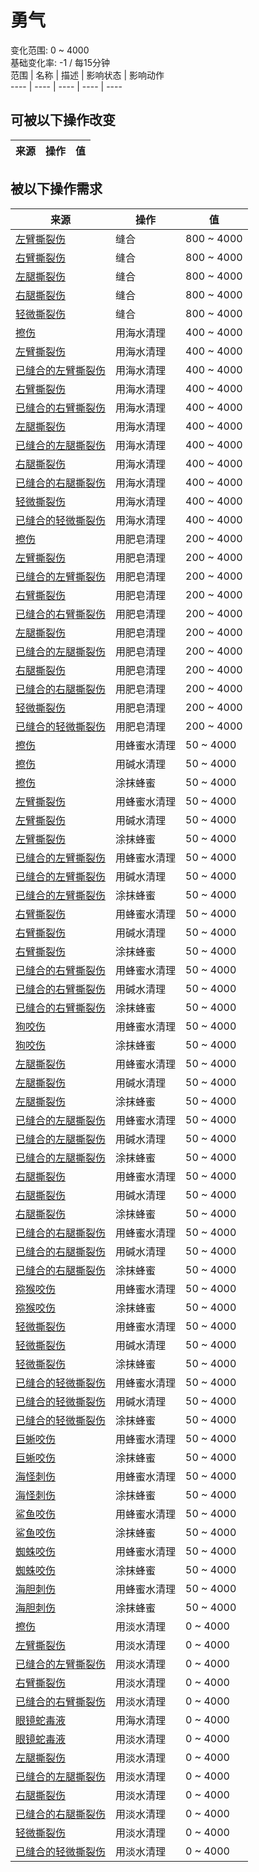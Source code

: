 # 勇气  
变化范围: 0 ~ 4000  
基础变化率: -1 / 每15分钟  
范围  |  名称  |  描述  |  影响状态  |  影响动作  
----  |  ----  |  ----  |  ----  |  ----  
## 可被以下操作改变  
来源  |  操作  |  值  
----  |  ----  |  ----  
## 被以下操作需求  
来源  |  操作  |  值  
----  |  ----  |  ----  
[左臂撕裂伤](W_ArmLacerationL.md)  |  缝合  |  800 ~ 4000  
[右臂撕裂伤](W_ArmLacerationR.md)  |  缝合  |  800 ~ 4000  
[左腿撕裂伤](W_LegLacerationL.md)  |  缝合  |  800 ~ 4000  
[右腿撕裂伤](W_LegLacerationR.md)  |  缝合  |  800 ~ 4000  
[轻微撕裂伤](W_MinorLaceration.md)  |  缝合  |  800 ~ 4000  
[擦伤](W_Abrasion.md)  |  用海水清理  |  400 ~ 4000  
[左臂撕裂伤](W_ArmLacerationL.md)  |  用海水清理  |  400 ~ 4000  
[已缝合的左臂撕裂伤](W_ArmLacerationLStitched.md)  |  用海水清理  |  400 ~ 4000  
[右臂撕裂伤](W_ArmLacerationR.md)  |  用海水清理  |  400 ~ 4000  
[已缝合的右臂撕裂伤](W_ArmLacerationRStitched.md)  |  用海水清理  |  400 ~ 4000  
[左腿撕裂伤](W_LegLacerationL.md)  |  用海水清理  |  400 ~ 4000  
[已缝合的左腿撕裂伤](W_LegLacerationLStitched.md)  |  用海水清理  |  400 ~ 4000  
[右腿撕裂伤](W_LegLacerationR.md)  |  用海水清理  |  400 ~ 4000  
[已缝合的右腿撕裂伤](W_LegLacerationRStitched.md)  |  用海水清理  |  400 ~ 4000  
[轻微撕裂伤](W_MinorLaceration.md)  |  用海水清理  |  400 ~ 4000  
[已缝合的轻微撕裂伤](W_MinorLacerationStitched.md)  |  用海水清理  |  400 ~ 4000  
[擦伤](W_Abrasion.md)  |  用肥皂清理  |  200 ~ 4000  
[左臂撕裂伤](W_ArmLacerationL.md)  |  用肥皂清理  |  200 ~ 4000  
[已缝合的左臂撕裂伤](W_ArmLacerationLStitched.md)  |  用肥皂清理  |  200 ~ 4000  
[右臂撕裂伤](W_ArmLacerationR.md)  |  用肥皂清理  |  200 ~ 4000  
[已缝合的右臂撕裂伤](W_ArmLacerationRStitched.md)  |  用肥皂清理  |  200 ~ 4000  
[左腿撕裂伤](W_LegLacerationL.md)  |  用肥皂清理  |  200 ~ 4000  
[已缝合的左腿撕裂伤](W_LegLacerationLStitched.md)  |  用肥皂清理  |  200 ~ 4000  
[右腿撕裂伤](W_LegLacerationR.md)  |  用肥皂清理  |  200 ~ 4000  
[已缝合的右腿撕裂伤](W_LegLacerationRStitched.md)  |  用肥皂清理  |  200 ~ 4000  
[轻微撕裂伤](W_MinorLaceration.md)  |  用肥皂清理  |  200 ~ 4000  
[已缝合的轻微撕裂伤](W_MinorLacerationStitched.md)  |  用肥皂清理  |  200 ~ 4000  
[擦伤](W_Abrasion.md)  |  用蜂蜜水清理  |  50 ~ 4000  
[擦伤](W_Abrasion.md)  |  用碱水清理  |  50 ~ 4000  
[擦伤](W_Abrasion.md)  |  涂抹蜂蜜  |  50 ~ 4000  
[左臂撕裂伤](W_ArmLacerationL.md)  |  用蜂蜜水清理  |  50 ~ 4000  
[左臂撕裂伤](W_ArmLacerationL.md)  |  用碱水清理  |  50 ~ 4000  
[左臂撕裂伤](W_ArmLacerationL.md)  |  涂抹蜂蜜  |  50 ~ 4000  
[已缝合的左臂撕裂伤](W_ArmLacerationLStitched.md)  |  用蜂蜜水清理  |  50 ~ 4000  
[已缝合的左臂撕裂伤](W_ArmLacerationLStitched.md)  |  用碱水清理  |  50 ~ 4000  
[已缝合的左臂撕裂伤](W_ArmLacerationLStitched.md)  |  涂抹蜂蜜  |  50 ~ 4000  
[右臂撕裂伤](W_ArmLacerationR.md)  |  用蜂蜜水清理  |  50 ~ 4000  
[右臂撕裂伤](W_ArmLacerationR.md)  |  用碱水清理  |  50 ~ 4000  
[右臂撕裂伤](W_ArmLacerationR.md)  |  涂抹蜂蜜  |  50 ~ 4000  
[已缝合的右臂撕裂伤](W_ArmLacerationRStitched.md)  |  用蜂蜜水清理  |  50 ~ 4000  
[已缝合的右臂撕裂伤](W_ArmLacerationRStitched.md)  |  用碱水清理  |  50 ~ 4000  
[已缝合的右臂撕裂伤](W_ArmLacerationRStitched.md)  |  涂抹蜂蜜  |  50 ~ 4000  
[狗咬伤](W_DogBite.md)  |  用蜂蜜水清理  |  50 ~ 4000  
[狗咬伤](W_DogBite.md)  |  涂抹蜂蜜  |  50 ~ 4000  
[左腿撕裂伤](W_LegLacerationL.md)  |  用蜂蜜水清理  |  50 ~ 4000  
[左腿撕裂伤](W_LegLacerationL.md)  |  用碱水清理  |  50 ~ 4000  
[左腿撕裂伤](W_LegLacerationL.md)  |  涂抹蜂蜜  |  50 ~ 4000  
[已缝合的左腿撕裂伤](W_LegLacerationLStitched.md)  |  用蜂蜜水清理  |  50 ~ 4000  
[已缝合的左腿撕裂伤](W_LegLacerationLStitched.md)  |  用碱水清理  |  50 ~ 4000  
[已缝合的左腿撕裂伤](W_LegLacerationLStitched.md)  |  涂抹蜂蜜  |  50 ~ 4000  
[右腿撕裂伤](W_LegLacerationR.md)  |  用蜂蜜水清理  |  50 ~ 4000  
[右腿撕裂伤](W_LegLacerationR.md)  |  用碱水清理  |  50 ~ 4000  
[右腿撕裂伤](W_LegLacerationR.md)  |  涂抹蜂蜜  |  50 ~ 4000  
[已缝合的右腿撕裂伤](W_LegLacerationRStitched.md)  |  用蜂蜜水清理  |  50 ~ 4000  
[已缝合的右腿撕裂伤](W_LegLacerationRStitched.md)  |  用碱水清理  |  50 ~ 4000  
[已缝合的右腿撕裂伤](W_LegLacerationRStitched.md)  |  涂抹蜂蜜  |  50 ~ 4000  
[猕猴咬伤](W_MacaqueBite.md)  |  用蜂蜜水清理  |  50 ~ 4000  
[猕猴咬伤](W_MacaqueBite.md)  |  涂抹蜂蜜  |  50 ~ 4000  
[轻微撕裂伤](W_MinorLaceration.md)  |  用蜂蜜水清理  |  50 ~ 4000  
[轻微撕裂伤](W_MinorLaceration.md)  |  用碱水清理  |  50 ~ 4000  
[轻微撕裂伤](W_MinorLaceration.md)  |  涂抹蜂蜜  |  50 ~ 4000  
[已缝合的轻微撕裂伤](W_MinorLacerationStitched.md)  |  用蜂蜜水清理  |  50 ~ 4000  
[已缝合的轻微撕裂伤](W_MinorLacerationStitched.md)  |  用碱水清理  |  50 ~ 4000  
[已缝合的轻微撕裂伤](W_MinorLacerationStitched.md)  |  涂抹蜂蜜  |  50 ~ 4000  
[巨蜥咬伤](W_MonitorBite.md)  |  用蜂蜜水清理  |  50 ~ 4000  
[巨蜥咬伤](W_MonitorBite.md)  |  涂抹蜂蜜  |  50 ~ 4000  
[海怪刺伤](W_SeahoundSting.md)  |  用蜂蜜水清理  |  50 ~ 4000  
[海怪刺伤](W_SeahoundSting.md)  |  涂抹蜂蜜  |  50 ~ 4000  
[鲨鱼咬伤](W_SharkBite.md)  |  用蜂蜜水清理  |  50 ~ 4000  
[鲨鱼咬伤](W_SharkBite.md)  |  涂抹蜂蜜  |  50 ~ 4000  
[蜘蛛咬伤](W_SpiderBite.md)  |  用蜂蜜水清理  |  50 ~ 4000  
[蜘蛛咬伤](W_SpiderBite.md)  |  涂抹蜂蜜  |  50 ~ 4000  
[海胆刺伤](W_UrchinWound.md)  |  用蜂蜜水清理  |  50 ~ 4000  
[海胆刺伤](W_UrchinWound.md)  |  涂抹蜂蜜  |  50 ~ 4000  
[擦伤](W_Abrasion.md)  |  用淡水清理  |  0 ~ 4000  
[左臂撕裂伤](W_ArmLacerationL.md)  |  用淡水清理  |  0 ~ 4000  
[已缝合的左臂撕裂伤](W_ArmLacerationLStitched.md)  |  用淡水清理  |  0 ~ 4000  
[右臂撕裂伤](W_ArmLacerationR.md)  |  用淡水清理  |  0 ~ 4000  
[已缝合的右臂撕裂伤](W_ArmLacerationRStitched.md)  |  用淡水清理  |  0 ~ 4000  
[眼镜蛇毒液](W_CobraSpit.md)  |  用海水清理  |  0 ~ 4000  
[眼镜蛇毒液](W_CobraSpit.md)  |  用淡水清理  |  0 ~ 4000  
[左腿撕裂伤](W_LegLacerationL.md)  |  用淡水清理  |  0 ~ 4000  
[已缝合的左腿撕裂伤](W_LegLacerationLStitched.md)  |  用淡水清理  |  0 ~ 4000  
[右腿撕裂伤](W_LegLacerationR.md)  |  用淡水清理  |  0 ~ 4000  
[已缝合的右腿撕裂伤](W_LegLacerationRStitched.md)  |  用淡水清理  |  0 ~ 4000  
[轻微撕裂伤](W_MinorLaceration.md)  |  用淡水清理  |  0 ~ 4000  
[已缝合的轻微撕裂伤](W_MinorLacerationStitched.md)  |  用淡水清理  |  0 ~ 4000  
